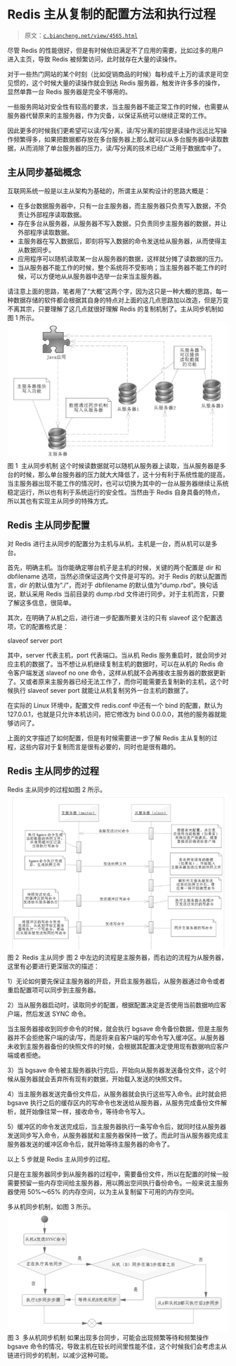 # Redis 主从复制的配置方法和执行过程

> 原文：[`c.biancheng.net/view/4565.html`](http://c.biancheng.net/view/4565.html)

尽管 Redis 的性能很好，但是有时候依旧满足不了应用的需要，比如过多的用户进入主页，导致 Redis 被频繁访问，此时就存在大量的读操作。

对于一些热门网站的某个时刻（比如促销商品的时候）每秒成千上万的请求是司空见惯的，这个时候大量的读操作就会到达 Redis 服务器，触发许许多多的操作，显然单靠一台 Redis 服务器是完全不够用的。

一些服务网站对安全性有较高的要求，当主服务器不能正常工作的时候，也需要从服务器代替原来的主服务器，作为灾备，以保证系统可以继续正常的工作。

因此更多的时候我们更希望可以读/写分离，读/写分离的前提是读操作远远比写操作频繁得多，如果把数据都存放在多台服务器上那么就可以从多台服务器中读取数据，从而消除了单台服务器的压力，读/写分离的技术已经广泛用于数据库中了。

## 主从同步基础概念

互联网系统一般是以主从架构为基础的，所谓主从架构设计的思路大概是：

*   在多台数据服务器中，只有一台主服务器，而主服务器只负责写入数据，不负责让外部程序读取数据。
*   存在多台从服务器，从服务器不写入数据，只负责同步主服务器的数据，并让外部程序读取数据。
*   主服务器在写入数据后，即刻将写入数据的命令发送给从服务器，从而使得主从数据同步。
*   应用程序可以随机读取某一台从服务器的数据，这样就分摊了读数据的压力。
*   当从服务器不能工作的时候，整个系统将不受影响；当主服务器不能工作的时候，可以方便地从从服务器中选举一台来当主服务器。

请注意上面的思路，笔者用了“大概”这两个字，因为这只是一种大概的思路，每一种数据存储的软件都会根据其自身的特点对上面的这几点思路加以改造，但是万变不离其宗，只要理解了这几点就很好理解 Redis 的复制机制了。主从同步机制如图 1 所示。![主从同步机制](img/8f19a58e185dc6da976167471d6406b3.png)
图 1  主从同步机制
这个时候读数据就可以随机从服务器上读取，当从服务器是多台的时候，那么单台服务器的压力就大大降低了，这十分有利于系统性能的提高，当主服务器出现不能工作的情况时，也可以切换为其中的一台从服务器继续让系统稳定运行，所以也有利于系统运行的安全性。当然由于 Redis 自身具备的特点，所以其也有实现主从同步的特殊方式。

## Redis 主从同步配置

对 Redis 进行主从同步的配置分为主机与从机，主机是一台，而从机可以是多台。

首先，明确主机。当你能确定哪台机子是主机的时候，关键的两个配置是 dir 和 dbfilename 选项，当然必须保证这两个文件是可写的。对于 Redis 的默认配置而言，dir 的默认值为“./”，而对于 dbfilename 的默认值为“dump.rbd”。换句话说，默认采用 Redis 当前目录的 dump.rbd 文件进行同步。对于主机而言，只要了解这多信息，很简单。

其次，在明确了从机之后，进行进一步配置所要关注的只有 slaveof 这个配置选项，它的配置格式是：

slaveof server port

其中，server 代表主机，port 代表端口。当从机 Redis 服务重启时，就会同步对应主机的数据了。当不想让从机继续复制主机的数据时，可以在从机的 Redis 命令客户端发送 slaveof no one 命令，这样从机就不会再接收主服务器的数据更新了。又或者原来主服务器已经无法工作了，而你可能需要去复制新的主机，这个时候执行 slaveof sever port 就能让从机复制另外一台主机的数据了。

在实际的 Linux 环境中，配置文件 redis.conf 中还有一个 bind 的配置，默认为 127.0.0.1，也就是只允许本机访问，把它修改为 bind 0.0.0.0，其他的服务器就能够访问了。

上面的文字描述了如何配置，但是有时候需要进一步了解 Redis 主从复制的过程，这些内容对于复制而言是很有必要的，同时也是很有趣的。

## Redis 主从同步的过程

Redis 主从同步的过程如图 2 所示。![Redis 主从同步](img/d2db4a96148458ffff8966d08d03b212.png)
图 2  Redis 主从同步
图 2 中左边的流程是主服务器，而右边的流程为从服务器，这里有必要进行更深层次的描述：

1）无论如何要先保证主服务器的开启，开启主服务器后，从服务器通过命令或者重启配置项可以同步到主服务器。

2）当从服务器启动时，读取同步的配置，根据配置决定是否使用当前数据响应客户端，然后发送 SYNC 命令。

当主服务器接收到同步命令的时候，就会执行 bgsave 命令备份数据，但是主服务器并不会拒绝客户端的读/写，而是将来自客户端的写命令写入缓冲区。从服务器未收到主服务器备份的快照文件的时候，会根据其配置决定使用现有数据响应客户端或者拒绝。

3）当 bgsave 命令被主服务器执行完后，开始向从服务器发送备份文件，这个时候从服务器就会丢弃所有现有的数据，开始载入发送的快照文件。

4）当主服务器发送完备份文件后，从服务器就会执行这些写入命令。此时就会把 bgsave 执行之后的缓存区内的写命令也发送给从服务器，从服务完成备份文件解析，就开始像往常一样，接收命令，等待命令写入。

5）缓冲区的命令发送完成后，当主服务器执行一条写命令后，就同时往从服务器发送同步写入命令，从服务器就和主服务器保持一致了。而此时当从服务器完成主服务器发送的缓冲区命令后，就开始等待主服务器的命令了。

以上 5 步就是 Redis 主从同步的过程。

只是在主服务器同步到从服务器的过程中，需要备份文件，所以在配置的时候一般需要预留一些内存空间给主服务器，用以腾出空间执行备份命令。一般来说主服务器使用 50%～65% 的内存空间，以为主从复制留下可用的内存空间。

多从机同步机制，如图 3 所示。![多从机同步机制](img/b504013ee7bd029526b99b617f25145e.png)
图 3  多从机同步机制
如果出现多台同步，可能会出现频繁等待和频繁操作 bgsave 命令的情况，导致主机在较长时间里性能不佳，这个时候我们会考虑主从链进行同步的机制，以减少这种可能。